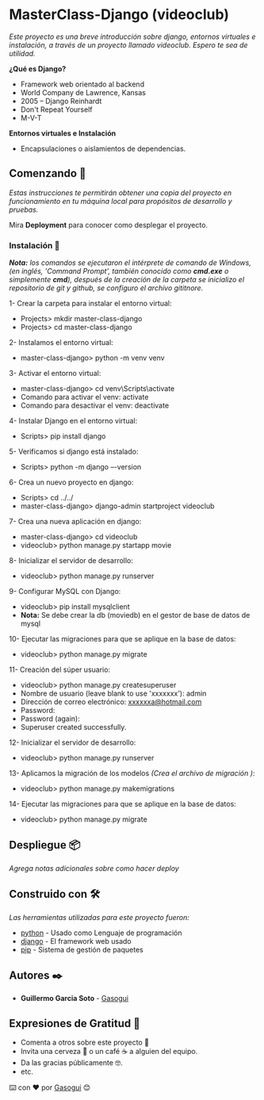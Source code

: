# MasterClass-Django (videoclub)

_Este proyecto es una breve introducción sobre django, entornos virtuales e instalación, a través de un proyecto llamado videoclub. Espero te sea de utilidad._

**¿Qué es Django?**

- Framework web orientado al backend
- World Company de Lawrence, Kansas
- 2005 – Django Reinhardt
- Don't Repeat Yourself
- M-V-T

**Entornos virtuales e Instalación**

- Encapsulaciones o aislamientos de dependencias.

## Comenzando 🚀

_Estas instrucciones te permitirán obtener una copia del proyecto en funcionamiento en tu máquina local para propósitos de desarrollo y pruebas._

Mira **Deployment** para conocer como desplegar el proyecto.

### Instalación 🔧

_**Nota:** los comandos se ejecutaron el intérprete de comando de Windows, (en inglés, 'Command Prompt', también conocido como **cmd.exe** o simplemente **cmd**), después de la creación de la carpeta se inicializo el repositorio de git y github, se configuro el archivo gititnore._

1- Crear la carpeta para instalar el entorno virtual:

- Projects> mkdir master-class-django
- Projects> cd master-class-django

2- Instalamos el entorno virtual:

- master-class-django> python -m venv venv

3- Activar el entorno virtual:

- master-class-django> cd venv\Scripts\activate
- Comando para activar el venv: activate
- Comando para desactivar el venv: deactivate

4- Instalar Django en el entorno virtual:

- Scripts> pip install django

5- Verificamos si django está instalado:

- Scripts> python -m django –-version

6- Crea un nuevo proyecto en django:

- Scripts> cd ../../
- master-class-django> django-admin startproject videoclub

7- Crea una nueva aplicación en django:

- master-class-django> cd videoclub
- videoclub> python manage.py startapp movie

8- Inicializar el servidor de desarrollo:

- videoclub> python manage.py runserver

9- Configurar MySQL con Django:

- videoclub> pip install mysqlclient
- **Nota:** Se debe crear la db (moviedb) en el gestor de base de datos de mysql

10- Ejecutar las migraciones para que se aplique en la base de datos:

- videoclub> python manage.py migrate

11- Creación del súper usuario:

- videoclub> python manage.py createsuperuser
- Nombre de usuario (leave blank to use 'xxxxxxx'): admin
- Dirección de correo electrónico: xxxxxxa@hotmail.com
- Password:
- Password (again):
- Superuser created successfully.

12- Inicializar el servidor de desarrollo:

- videoclub> python manage.py runserver

13- Aplicamos la migración de los modelos _(Crea el archivo de migración )_:

- videoclub> python manage.py makemigrations

14- Ejecutar las migraciones para que se aplique en la base de datos:

- videoclub> python manage.py migrate

## Despliegue 📦

_Agrega notas adicionales sobre como hacer deploy_

## Construido con 🛠️

_Las herramientas utilizadas para este proyecto fueron:_

- [python](https://www.python.org/) - Usado como
  Lenguaje de programación
- [django](https://www.djangoproject.com/) - El framework web usado
- [pip](https://pypi.org/project/Django/) - Sistema de gestión de paquetes

## Autores ✒️

- **Guillermo Garcia Soto** - [Gasogui](https://github.com/Gasogui)

## Expresiones de Gratitud 🎁

- Comenta a otros sobre este proyecto 📢
- Invita una cerveza 🍺 o un café ☕ a alguien del equipo.
- Da las gracias públicamente 🤓.
- etc.

⌨️ con ❤️ por [Gasogui](https://github.com/Gasogui) 😊
